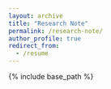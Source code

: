 ```yaml
---
layout: archive
title: "Research Note"
permalink: /research-note/
author_profile: true
redirect_from:
  - /resume
---
```


{% include base_path %}

